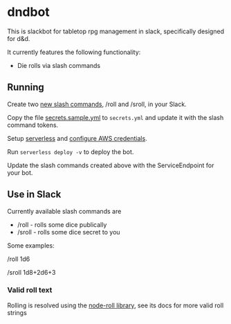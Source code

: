 # dndbot
This is slackbot for tabletop rpg management in slack, specifically designed for d&d. 

It currently features the following functionality:

 * Die rolls via slash commands


## Running

Create two [new slash commands](https://api.slack.com/slash-commands#creating_commands), /roll and /sroll, in your Slack.

Copy the file [secrets.sample.yml](./secrets.sample.yml) to `secrets.yml` and update it with the slash command tokens.

Setup [serverless](https://serverless.com/framework/docs/getting-started/) and [configure AWS credentials](https://serverless.com/framework/docs/providers/aws/cli-reference/config-credentials/).

Run `serverless deploy -v` to deploy the bot.

Update the slash commands created above with the ServiceEndpoint for your bot.

## Use in Slack

Currently available slash commands are

  * /roll - rolls some dice publically
  * /sroll - rolls some dice secret to you

Some examples:

/roll 1d6

/sroll 1d8+2d6+3

### Valid roll text

Rolling is resolved using the [node-roll library](https://github.com/troygoode/node-roll), see its docs for more valid roll strings
